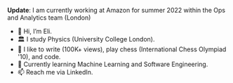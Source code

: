 <b>Update</b>: I am currently working at Amazon for summer 2022 within the Ops and Analytics team (London)


- 👋 Hi, I’m Eli.
- 🏛 I study Physics (University College London). 
- 👾 I like to write (100K+ views), play chess (International Chess Olympiad '10), and code.
- 🌱 Currently learning Machine Learning and Software Engineering.
- 📫 Reach me via LinkedIn.

<!---
elilouise/elilouise is a ✨ special ✨ repository because its `README.md` (this file) appears on your GitHub profile.
You can click the Preview link to take a look at your changes.
--->
